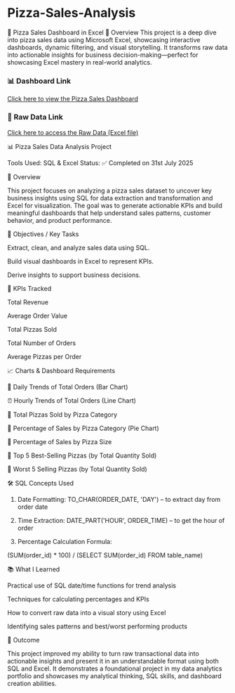 # Pizza-Sales-Analysis
🍕 Pizza Sales Dashboard in Excel 
📌 Overview This project is a deep dive into pizza sales data using Microsoft Excel, showcasing interactive dashboards, dynamic filtering, and visual storytelling. It transforms raw data into actionable insights for business decision-making—perfect for showcasing Excel mastery in real-world analytics.

### 📊 Dashboard Link  
[Click here to view the Pizza Sales Dashboard](https://github.com/ibrahim22-11/Pizza-Sales-Analysis/blob/main/Dashboard..jpg)

### 📂 Raw Data Link  
[Click here to access the Raw Data (Excel file)](https://github.com/ibrahim22-11/Pizza-Sales-Analysis/blob/main/RawData.xlsx)


📊  Pizza Sales Data Analysis Project

Tools Used: SQL & Excel
Status: ✅ Completed on 31st July 2025

🧾 Overview

This project focuses on analyzing a pizza sales dataset to uncover key business insights using SQL for data extraction and transformation and Excel for visualization. The goal was to generate actionable KPIs and build meaningful dashboards that help understand sales patterns, customer behavior, and product performance.


🧠 Objectives / Key Tasks

Extract, clean, and analyze sales data using SQL.

Build visual dashboards in Excel to represent KPIs.

Derive insights to support business decisions.


📌 KPIs Tracked

Total Revenue

Average Order Value

Total Pizzas Sold

Total Number of Orders

Average Pizzas per Order


📈 Charts & Dashboard Requirements

📅 Daily Trends of Total Orders (Bar Chart)

⏰ Hourly Trends of Total Orders (Line Chart)

🍕 Total Pizzas Sold by Pizza Category

🧀 Percentage of Sales by Pizza Category (Pie Chart)

🍕 Percentage of Sales by Pizza Size

🥇 Top 5 Best-Selling Pizzas (by Total Quantity Sold)

🥄 Worst 5 Selling Pizzas (by Total Quantity Sold)


🛠 SQL Concepts Used

1. Date Formatting:
TO_CHAR(ORDER_DATE, 'DAY') – to extract day from order date


2. Time Extraction:
DATE_PART('HOUR', ORDER_TIME) – to get the hour of order


3. Percentage Calculation Formula:

(SUM(order_id) * 100) / 
(SELECT SUM(order_id) FROM table_name)


📚 What I Learned

Practical use of SQL date/time functions for trend analysis

Techniques for calculating percentages and KPIs

How to convert raw data into a visual story using Excel

Identifying sales patterns and best/worst performing products


🚀 Outcome

This project improved my ability to turn raw transactional data into actionable insights and present it in an understandable format using both SQL and Excel. It demonstrates a foundational project in my data analytics portfolio and showcases my analytical thinking, SQL skills, and dashboard creation abilities.
